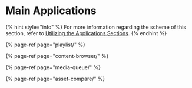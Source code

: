 # Main Applications

{% hint style="info" %}
For more information regarding the scheme of this section, refer to [Utilizing the Applications Sections](utilizing-the-main-applications-section.md).
{% endhint %}

{% page-ref page="playlist/" %}

{% page-ref page="content-browser/" %}

{% page-ref page="media-queue/" %}

{% page-ref page="asset-compare/" %}



